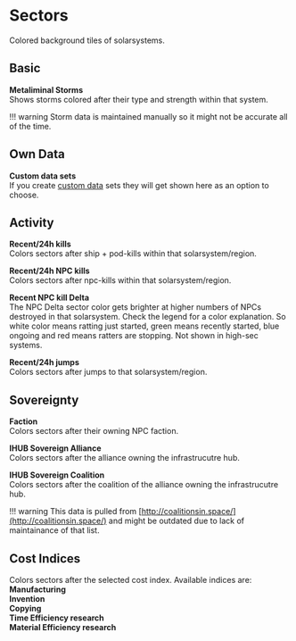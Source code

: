 # Sectors
Colored background tiles of solarsystems.

## Basic
**Metaliminal Storms**<br>
Shows storms colored after their type and strength within that system.

!!! warning
    Storm data is maintained manually so it might not be accurate all of the time.
    
## Own Data
**Custom data sets**<br>
If you create [custom data](https://eveeye.readthedocs.io/en/latest/data/database/) sets they will get shown here as an option to choose.

## Activity
<!--**Hub Trade**<br>
Colors sectors after the sum of total isk of buy and sell orders of the *hub* of that system. The *hub* is the npc-station within a solarsystem with highest value described.  On Region Map it shows the sum of all *hubs* of that region. -->

**Recent/24h kills**<br>
Colors sectors after ship + pod-kills within that solarsystem/region. 

**Recent/24h NPC kills**<br>
Colors sectors after npc-kills within that solarsystem/region. 

**Recent NPC kill Delta**<br>
The NPC Delta sector color gets brighter at higher numbers of NPCs destroyed in that solarsystem. Check the legend for a color explanation. So white color means ratting just started, green means recently started, blue ongoing and red means ratters are stopping.
Not shown in high-sec systems.

**Recent/24h jumps**<br>
Colors sectors after jumps to that solarsystem/region. 

## Sovereignty
**Faction**<br>
Colors sectors after their owning NPC faction.

**IHUB Sovereign Alliance**<br>
Colors sectors after the alliance owning the infrastrucutre hub.

**IHUB Sovereign Coalition**<br>
Colors sectors after the coalition of the alliance owning the infrastrucutre hub.

!!! warning
    This data is pulled from [http://coalitionsin.space/](http://coalitionsin.space/) and might be outdated due to lack of maintainance of that list.

## Cost Indices
Colors sectors after the selected cost index. Available indices are:<br>
**Manufacturing<br>
Invention<br>
Copying<br>
Time Efficiency research<br>
Material Efficiency research**


<!--stackedit_data:
eyJoaXN0b3J5IjpbMjQxNzQ4MzA3LDMxODYwMzc2NywxODY1Nj
Y3ODQwLC02MzExODQ2NjcsLTE4MDk3OTcyOTAsMTkyNTgzNDA1
NiwtODQ5MzYxMzI3LC0xMDk0MjI2NTI4LC0xMjk4NjY0MDU5LC
01Njg1MzgxMjksNzE0MTU4NzQxLC02ODc5Mzc1MDIsMTMwNzE3
MTUzNl19
-->